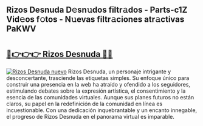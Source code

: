 ## Rizos Desnuda D𝚎sn𝚞dos filtr𝚊dos - Parts-c1Z Vid𝚎os f𝚘tos - N𝚞evas filtr𝚊ciones atr𝚊ctivas PaKWV

# <h2><a href="http://mb19o05.tromn.icu/?c=Rizos+Desnuda">🔗👉👉👉 Rizos Desnuda 🔗🔗</a></h2>

[![Rizos Desnuda nuevo](https://i.imgur.com/pEAQMta.gif)](http://mb19o05.tromn.icu/?c=Rizos+Desnuda)
Rizos Desnuda, un personaje intrigante y desconcertante, trasciende las etiquetas simples. Su enfoque único para construir una presencia en la web ha atraído y ofendido a los seguidores, estimulando debates sobre la expresión artística, el consentimiento y la esencia de las comunidades virtuales. Aunque sus planes futuros no están claros, su papel en la redefinición de la comunidad en línea es incuestionable. Con una dedicación inquebrantable y un encanto innegable, el progreso de Rizos Desnuda en el panorama virtual es imparable.
